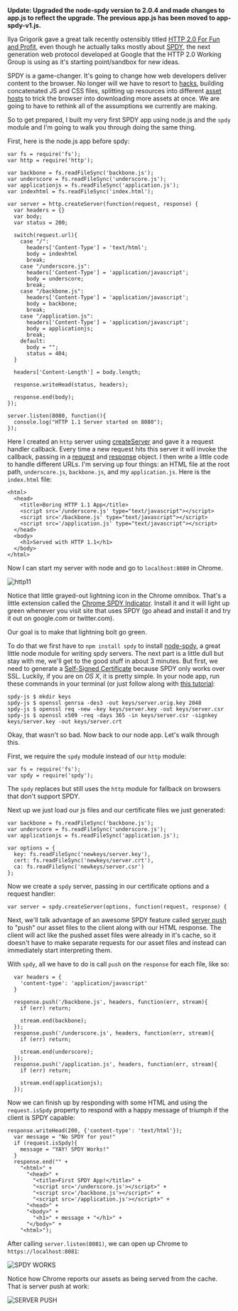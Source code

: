 **Update: Upgraded the node-spdy version to 2.0.4 and made changes to app.js to reflect the upgrade.  The previous app.js has been moved to app-spdy-v1.js.**

Ilya Grigorik gave a great talk recently ostensibly titled [HTTP 2.0 For Fun and Profit](https://www.youtube.com/watch?feature=player_embedded&v=ZxfEcqJ4MOM), even though he actually talks mostly about [SPDY](http://www.chromium.org/spdy), the next generation web protocol developed at Google that the HTTP 2.0 Working Group is using as it's starting point/sandbox for new ideas. 

SPDY is a game-changer.  It's going to change how web developers deliver content to the browser.  No longer will we have to resort to [hacks](http://guides.rubyonrails.org/asset_pipeline.html), building concatenated JS and CSS files, splitting up resources into different [asset hosts](http://scottpatten.ca/2007/10/setting-up-multiple-asset-hosts-in-rails.html) to trick the browser into downloading more assets at once. We are going to have to rethink all of the assumptions we currently are making. 

So to get prepared, I built my very first SPDY app using node.js and the `spdy` module and I'm going to walk you through doing the same thing. 

First, here is the node.js app before spdy:

    var fs = require('fs');
    var http = require('http');

    var backbone = fs.readFileSync('backbone.js');
    var underscore = fs.readFileSync('underscore.js');
    var applicationjs = fs.readFileSync('application.js');
    var indexhtml = fs.readFileSync('index.html');

    var server = http.createServer(function(request, response) {
      var headers = {}
      var body;
      var status = 200;

      switch(request.url){
        case "/":
          headers['Content-Type'] = 'text/html';
          body = indexhtml
          break;
        case "/underscore.js":
          headers['Content-Type'] = 'application/javascript';
          body = underscore;
          break;
        case "/backbone.js":
          headers['Content-Type'] = 'application/javascript';
          body = backbone;
          break;
        case "/application.js":
          headers['Content-Type'] = 'application/javascript';
          body = applicationjs;
          break;
        default:
          body = "";
          status = 404;
      }

      headers['Content-Length'] = body.length;

      response.writeHead(status, headers);

      response.end(body);
    });

    server.listen(8080, function(){
      console.log("HTTP 1.1 Server started on 8080");
    });

Here I created an `http` server using [createServer](http://nodejs.org/api/http.html#http_http_createserver_requestlistener) and gave it a request handler callback. Every time a new request hits this server it will invoke the callback, passing in a [request](http://nodejs.org/api/http.html#http_class_http_serverrequest) and [response](http://nodejs.org/api/http.html#http_class_http_serverresponse) object. I then write a little code to handle different URLs. I'm serving up four things: an HTML file at the root path, `underscore.js`, `backbone.js`, and my `application.js`. Here is the `index.html` file:

    <html>
      <head>
        <title>Boring HTTP 1.1 App</title>
        <script src='/underscore.js' type="text/javascript"></script>
        <script src='/backbone.js' type="text/javascript"></script>
        <script src='/application.js' type="text/javascript"></script>
      </head>
      <body>
        <h1>Served with HTTP 1.1</h1>
      </body>
    </html>

Now I can start my server with node and go to `localhost:8080` in Chrome.

![http11](http://f.cl.ly/items/3E1y3p3J433U0j0O0T3H/Image%202013.02.02%207:10:09%20AM.png)

Notice that little grayed-out lightning icon in the Chrome omnibox. That's a little extension called the [Chrome SPDY Indicator](https://chrome.google.com/webstore/detail/spdy-indicator/mpbpobfflnpcgagjijhmgnchggcjblin?hl=en).  Install it and it will light up green whenever you visit site that uses SPDY (go ahead and install it and try it out on google.com or twitter.com). 

Our goal is to make that lightning bolt go green.

To do that we first have to `npm install spdy` to install [node-spdy](https://github.com/indutny/node-spdy), a great little node module for writing spdy servers. The next part is a little dull but stay with me, we'll get to the good stuff in about 3 minutes.  But first, we need to generate a [Self-Signed Certificate](http://en.wikipedia.org/wiki/Self-signed_certificate) because SPDY only works over SSL.  Luckily, if you are on *OS X*, it is pretty simple.  In your node app, run these commands in your terminal (or just follow along with [this tutorial](https://devcenter.heroku.com/articles/ssl-certificate-self):

    spdy-js $ mkdir keys
    spdy-js $ openssl genrsa -des3 -out keys/server.orig.key 2048
    spdy-js $ openssl req -new -key keys/server.key -out keys/server.csr
    spdy-js $ openssl x509 -req -days 365 -in keys/server.csr -signkey keys/server.key -out keys/server.crt

Okay, that wasn't so bad. Now back to our node app. Let's walk through this.

First, we require the `spdy` module instead of our `http` module:

    var fs = require('fs');
    var spdy = require('spdy');

The `spdy` replaces but still uses the `http` module for fallback on browsers that don't support SPDY. 

Next up we just load our js files and our certificate files we just generated:

    var backbone = fs.readFileSync('backbone.js');
    var underscore = fs.readFileSync('underscore.js');
    var applicationjs = fs.readFileSync('application.js');
    
    var options = {
      key: fs.readFileSync('newkeys/server.key'),
      cert: fs.readFileSync('newkeys/server.crt'),
      ca: fs.readFileSync('newkeys/server.csr')
    };

Now we create a `spdy` server, passing in our certificate options and a request handler:

    var server = spdy.createServer(options, function(request, response) {

Next, we'll talk advantage of an awesome SPDY feature called [server push](http://www.chromium.org/spdy/spdy-protocol/spdy-protocol-draft3#TOC-3.3-Server-Push-Transactions) to "push" our asset files to the client along with our HTML response. The client will act like the pushed asset files were already in it's cache, so it doesn't have to make separate requests for our asset files and instead can immediately start interpreting them.

With `spdy`, all we have to do is call `push` on the `response` for each file, like so:

      var headers = {
        'content-type': 'application/javascript'
      }
    
      response.push('/backbone.js', headers, function(err, stream){
        if (err) return;
    
        stream.end(backbone);
      });
      response.push('/underscore.js', headers, function(err, stream){
        if (err) return;
    
        stream.end(underscore);
      });
      response.push('/application.js', headers, function(err, stream){
        if (err) return;
    
        stream.end(applicationjs);
      });

Now we can finish up by responding with some HTML and using the `request.isSpdy` property to respond with a happy message of triumph if the client is SPDY capable:

    response.writeHead(200, {'content-type': 'text/html'});
      var message = "No SPDY for you!"
      if (request.isSpdy){
        message = "YAY! SPDY Works!"
      }
      response.end("" +
        "<html>" + 
          "<head>" +
            "<title>First SPDY App!</title>" +
            "<script src='/underscore.js'></script>" +
            "<script src='/backbone.js'></script>" +
            "<script src='/application.js'></script>" +
          "<head>" +
          "<body>" +
            "<h1>" + message + "</h1>" +
          "</body>" +
        "<html>");

After calling `server.listen(8081)`, we can open up Chrome to `https://localhost:8081`:

![SPDY WORKS](http://f.cl.ly/items/0D2l3H0j063d3H2h3n2T/Image%202013.02.02%207:39:41%20AM.png)

Notice how Chrome reports our assets as being served from the cache. That is server push at work:

![SERVER PUSH](http://f.cl.ly/items/1k1I1I3F3C3Y1t1M203c/Image%202013.02.02%207:39:13%20AM.png)

